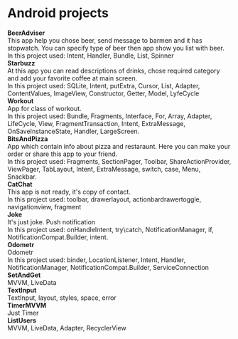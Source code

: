 # Android projects

**BeerAdviser**  
This app help you chose beer, send message to barmen and it has stopwatch. You can specify type of beer then app show you list with beer.  
In this project used: Intent, Handler, Bundle, List, Spinner  
**Starbuzz**  
At this app you can read descriptions of drinks, chose required category and add your favorite coffee at main screen.  
In this project used: SQLite, Intent, putExtra, Cursor, List, Adapter, ContentValues, ImageView, Constructor, Getter, Model, LyfeCycle  
**Workout**  
App for class of workout.  
In this project used: Bundle, Fragments, Interface, For, Array, Adapter, LifeCycle, View, FragmentTransaction, Intent, ExtraMessage, OnSaveInstanceState, Handler, LargeScreen.  
**BitsAndPizza**  
App which contain info about pizza and restaraunt. Here you can make your order or share this app to your friend.  
In this project used: Fragments, SectionPager, Toolbar, ShareActionProvider, ViewPager, TabLayout, Intent, ExtraMessage, switch, case, Menu, Snackbar.  
**CatChat**  
This app is not ready, it's copy of contact.  
In this project used: toolbar, drawerlayout, actionbardrawertoggle, navigationview, fragment  
**Joke**  
It's just joke. Push notification  
In this project used: onHandleIntent, try\catch, NotificationManager, if, NotificationCompat.Builder, intent.  
**Odometr**  
Odometr  
In this project used: binder, LocationListener, Intent, Handler, NotificationManager, NotificationCompat.Builder, ServiceConnection  
**SetAndGet**  
MVVM, LiveData  
**TextInput**  
TextInput, layout, styles, space, error  
**TimerMVVM**  
Just Timer  
**ListUsers**  
MVVM, LiveData, Adapter, RecyclerView
